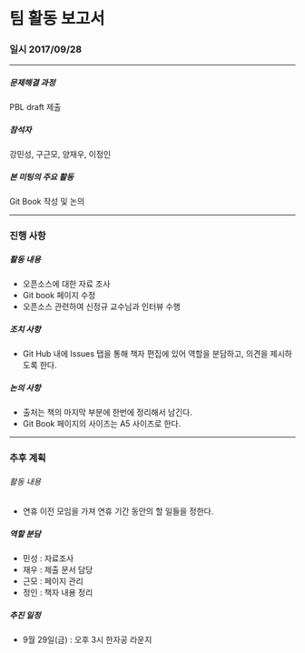 # 팀 활동 보고서
### 일시 2017/09/28
--------------------
##### 문제해결 과정
PBL draft 제출

##### 참석자
강민성, 구근모, 양재우, 이정인

##### 본 미팅의 주요 활동
Git Book 작성 및 논의

--------------------
### 진행 사항
##### 활동 내용
* 오픈소스에 대한 자료 조사
* Git book 페이지 수정
* 오픈소스 관련하여 신정규 교수님과 인터뷰 수행

##### 조치 사항
* Git Hub 내에 Issues 탭을 통해 책자 편집에 있어 역할을 분담하고, 의견을 제시하도록 한다.

##### 논의 사항
* 출처는 책의 마지막 부분에 한번에 정리해서 남긴다.
* Git Book 페이지의 사이즈는 A5 사이즈로 한다.

--------------------
### 추후 계획
###### 활동 내용
* 연휴 이전 모임을 가져 연휴 기간 동안의 할 일들을 정한다.

##### 역할 분담
* 민성 : 자료조사
* 재우 : 제출 문서 담당
* 근모 : 페이지 관리
* 정인 : 책자 내용 정리

##### 추진 일정
* 9월 29일(금) : 오후 3시 한자공 라운지
